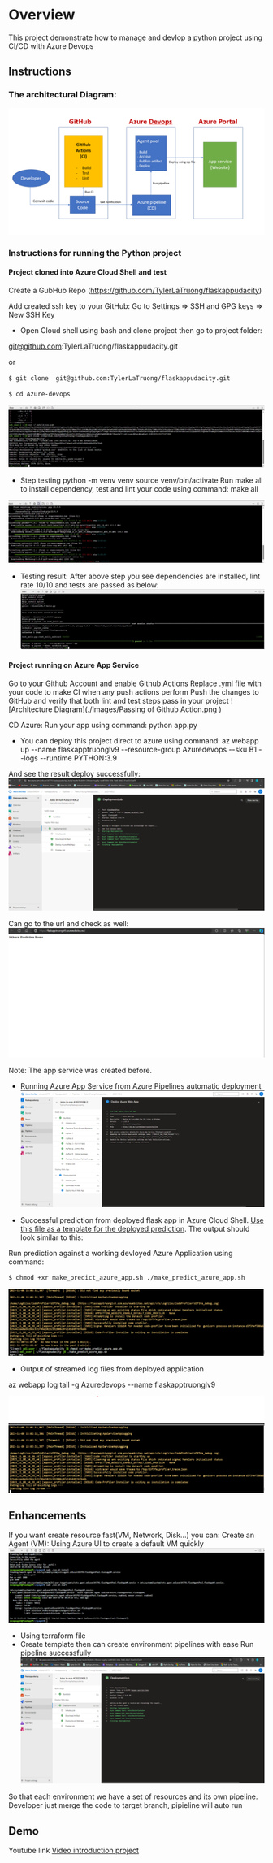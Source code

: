 # Overview
This project demonstrate how to manage and devlop a python project using CI/CD with Azure Devops

## Instructions

### The architectural Diagram:
![Architecture Diagram](./Images/ArrchitectDiagram.png )

### Instructions for running the Python project
#### Project cloned into Azure Cloud Shell and test
Create a GubHub Repo (https://github.com/TylerLaTruong/flaskappudacity)

Add created ssh key to your GitHub: Go to Settings => SSH and GPG keys => New SSH Key

* Open Cloud shell using bash and clone project then go to project folder:

 git@github.com:TylerLaTruong/flaskappudacity.git

or

`$ git clone  git@github.com:TylerLaTruong/flaskappudacity.git`

`$ cd Azure-devops`

![Architecture Diagram](./Images/clonesourcecode.jpg)

* Step testing 
python -m venv venv
source venv/bin/activate
Run make all to install dependency, test and lint your code using command: make all

![Architecture Diagram](./Images/makeall.jpg )

* Testing result:
After above step you see dependencies are installed, lint rate 10/10 and tests are passed as below:
![Architecture Diagram](./Images/resultmakeall.jpg )
#### Project running on Azure App Service
Go to your Github Account and enable Github Actions
Replace .yml file with your code to make CI when any push actions perform
Push the changes to GitHub and verify that both lint and test steps pass in your project
![Architecture Diagram](./Images/Passing of Github Action.png )

CD Azure:
Run your app using command: python app.py

* You can deploy this project direct to azure using command:
az webapp up --name flaskapptruonglv9 --resource-group Azuredevops --sku B1 --logs --runtime PYTHON:3.9 

And see the result deploy successfully:
![Architecture Diagram](./Images/DeploySuccess.png )

Can go to the url and check as well:
![Architecture Diagram](./Images/Websuccess.png )

Note: The app service was created before.

* Running Azure App Service from Azure Pipelines automatic deployment
![Architecture Diagram](./Images/RunPipeline.png )

* Successful prediction from deployed flask app in Azure Cloud Shell.  [Use this file as a template for the deployed prediction](https://github.com/udacity/nd082-Azure-Cloud-DevOps-Starter-Code/blob/master/C2-AgileDevelopmentwithAzure/project/starter_files/flask-sklearn/make_predict_azure_app.sh).
The output should look similar to this:


Run prediction against a working devloyed Azure Application using command: 
```bash
$ chmod +xr make_predict_azure_app.sh ./make_predict_azure_app.sh
```
![Architecture Diagram](./Images/makepredic.png )

* Output of streamed log files from deployed application

az webapp log tail -g Azuredevops --name flaskapptruonglv9

![Architecture Diagram](./Images/LogStream.png)

## Enhancements

If you want create resource fast(VM, Network, Disk...) you can:
Create an Agent (VM): Using Azure UI to create a default VM quickly
![Architecture Diagram](./Images/vm.png )

* Using terraform file
* Create template then can create environment pipelines with ease
Run pipeline successfully
![Architecture Diagram](./Images/runpipelinesucces.png )

So that each environment we have a set of resources and its own pipeline. Developer just merge the code to target branch, pipieline will auto run
## Demo

Youtube link [Video introduction project](https://www.youtube.com/watch?v=kXto6AIGHbQ)

